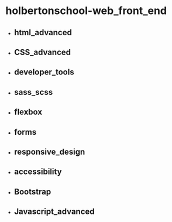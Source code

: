 # holbertonschool-web_front_end

- ## html_advanced
- ## CSS_advanced
- ## developer_tools
- ## sass_scss
- ## flexbox
- ## forms
- ## responsive_design
- ## accessibility
- ## Bootstrap
- ## Javascript_advanced
